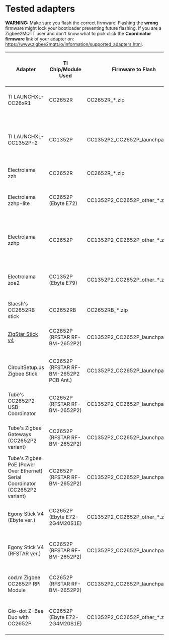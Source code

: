 # Tested adapters

**WARNING:** Make sure you flash the correct firmware! Flashing the **wrong** firmware might lock your bootloader preventing future flashing. If you are a Zigbee2MQTT user and don't know what to pick click the **Coordinator firmware** link of your adapter on: https://www.zigbee2mqtt.io/information/supported_adapters.html.

<table>
<thead>
  <tr>
    <th>Adapter</th>
    <th>TI Chip/Module Used</th>
    <th>Firmware to Flash</th>
    <th>BSL Trigger Pin (1)</th>
    <th>Auto-BSL (2)</th>
    <th>RF Switch Control Pins (3)</th>
    <th>LED(s)</th>
  </tr>
</thead>
<tbody>
  <tr>
    <td>TI LAUNCHXL-CC26xR1</td>
    <td>CC2652R</td>
    <td>CC2652R_*.zip<br></td>
    <td>DIO_13</td>
    <td>No</td>
    <td>N/A</td>
    <td>DIO_6 (Red)<br>DIO_7 (Green)<br></td>
  </tr>
  <tr>
    <td>TI LAUNCHXL-CC1352P-2</td>
    <td>CC1352P</td>
    <td>CC1352P2_CC2652P_launchpad_*.zip</td>
    <td>DIO_15</td>
    <td>No</td>
    <td>DIO_28: 2.4Ghz<br>DIO_29: 20dBm PA<br>DIO_30: Sub-1GHz</td>
    <td>DIO_6 (Red)<br>DIO_7 (Green)<br></td>
  </tr>
  <tr>
    <td>Electrolama zzh</td>
    <td>CC2652R</td>
    <td>CC2652R_*.zip</td>
    <td>DIO_13</td>
    <td>No</td>
    <td>N/A</td>
    <td>DIO_7 (Pink)</td>
  </tr>
  <tr>
    <td>Electrolama zzhp-lite</td>
    <td>CC2652P<br>(Ebyte E72)<br></td>
    <td>CC1352P2_CC2652P_other_*.zip</td>
    <td>DIO_15</td>
    <td>Yes</td>
    <td>DIO_5: 20dBm PA ??<br>DIO_6: 2.4GHz ??<br></td>
    <td>DIO_7 (Pink)</td>
  </tr>
  <tr>
    <td>Electrolama zzhp</td>
    <td>CC2652P</td>
    <td>CC1352P2_CC2652P_other_*.zip</td>
    <td>DIO_15</td>
    <td>Yes</td>
    <td>DIO_5: 20dBm PA ??<br>DIO_6: 2.4GHz ??</td>
    <td>DIO_7 (Pink)</td>
  </tr>
  <tr>
    <td>Electrolama zoe2</td>
    <td>CC1352P<br>(Ebyte E79)<br></td>
    <td>CC1352P2_CC2652P_other_*.zip</td>
    <td>DIO_15</td>
    <td>No</td>
    <td>DIO_5: 20dBm PA ??<br>DIO_6: 2.4GHz ??</td>
    <td>DIO_7 (Pink)</td>
  </tr>
  <tr>
    <td>Slaesh's CC2652RB stick</td>
    <td>CC2652RB</td>
    <td>CC2652RB_*.zip</td>
    <td>DIO_13</td>
    <td>Yes</td>
    <td>N/A</td>
    <td>DIO_7 (Blue)</td>
  </tr>
  <tr>
    <td><a href="https://zig-star.com">ZigStar Stick v4</a></td>
    <td>CC2652P<br>(RFSTAR RF-BM-2652P2)<br></td>
    <td>CC1352P2_CC2652P_launchpad_*.zip</td>
    <td>DIO_15</td>
    <td>Only for CH340C ver.</td>
    <td>DIO_28: 2.4Ghz<br>DIO_29: 20dBm PA</td>
    <td>DIO_6 (Green)<br>DIO_7 (Red)<br></td>
  </tr>
  <tr>
    <td>CircuitSetup.us Zigbee Stick</a></td>
    <td>CC2652P<br>(RFSTAR RF-BM-2652P2 PCB Ant.)<br></td>
    <td>CC1352P2_CC2652P_launchpad_*.zip</td>
    <td>DIO_15</td>
    <td>No</td>
    <td>DIO_28: 2.4Ghz<br>DIO_29: 20dBm PA</td>
    <td>DIO_6 (Green)<br>DIO_7 (Red)<br></td>
  </tr>
  <tr>
    <td>Tube's CC2652P2 USB Coordinator<br></td>
    <td>CC2652P<br>(RFSTAR RF-BM-2652P2)<br></td>
    <td>CC1352P2_CC2652P_launchpad_*.zip</td>
    <td>DIO_15</td>
    <td>N/A</td>
    <td>DIO_28: 2.4Ghz<br>DIO_29: 20dBm PA</td>
    <td>N/A</td>
  </tr>
  <tr>
    <td>Tube's Zigbee Gateways (CC2652P2 variant)<br></td>
    <td>CC2652P<br>(RFSTAR RF-BM-2652P2)<br></td>
    <td>CC1352P2_CC2652P_launchpad_*.zip</td>
    <td>DIO_15</td>
    <td>N/A</td>
    <td>DIO_28: 2.4Ghz<br>DIO_29: 20dBm PA</td>
    <td>N/A</td>
  </tr>
  <tr>
    <td>Tube's Zigbee PoE (Power Over Ethernet) Serial Coordinator (CC2652P2 variant)<br></td>
    <td>CC2652P<br>(RFSTAR RF-BM-2652P2)<br></td>
    <td>CC1352P2_CC2652P_launchpad_*.zip</td>
    <td>DIO_15</td>
    <td>N/A</td>
    <td>DIO_28: 2.4Ghz<br>DIO_29: 20dBm PA</td>
    <td>N/A</td>
  </tr>
  <tr>
    <td>Egony Stick V4<br>(Ebyte ver.)</td>
    <td>CC2652P<br>(Ebyte E72-2G4M20S1E)</td>
    <td>CC1352P2_CC2652P_other_*.zip</td>
    <td>DIO_15</td>
    <td>Yes<br>(from Rev.2.0)</td>
    <td>DIO_5: 20dBm PA<br>DIO_6: 2.4GHz</td>
    <td>DIO_8 (Green)<br>DIO_7 (Red)<br></td>
  </tr>
  <tr>
    <td>Egony Stick V4<br>(RFSTAR ver.)</td>
    <td>CC2652P<br>(RFSTAR RF-BM-2652P2)</td>
    <td>CC1352P2_CC2652P_launchpad_*.zip</td>
    <td>DIO_15</td>
    <td>Yes</td>
    <td>DIO_28: 2.4Ghz<br>DIO_29: 20dBm PA</td>
    <td>DIO_7 (Green)<br>DIO_6 (Red)<br></td>
  </tr>
  <tr>
    <td>cod.m Zigbee CC2652P RPi Module</td>
    <td>CC2652P<br>(RFSTAR RF-BM-2652P2)</td>
    <td>CC1352P2_CC2652P_launchpad_*.zip</td>
    <td>DIO_15</td>
    <td>Yes</td>
    <td>DIO_28: 2.4Ghz<br>DIO_29: 20dBm PA</td>
    <td>DIO_7 (Green)<br>DIO_6 (Red)<br></td>
  </tr>
  <tr>
    <td>Gio-dot Z-Bee Duo with CC2652P</td>
    <td>CC2652P<br>(Ebyte E72-2G4M20S1E)</td>
    <td>CC1352P2_CC2652P_other_*.zip</td>
    <td>DIO_15</td>
    <td>Yes<br>(from Rev.2.0)</td>
    <td>DIO_5: 20dBm PA<br>DIO_6: 2.4GHz</td>
    <td>DIO_8 (Green)<br>DIO_7 (Red)<br></td>
  </tr>
</tbody>
</table>

